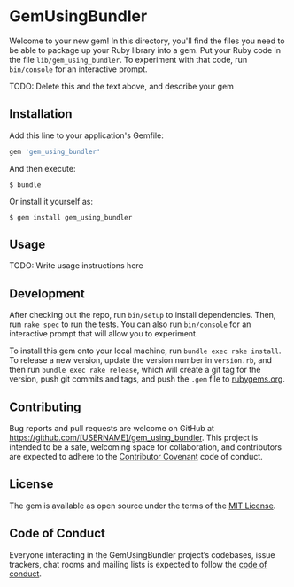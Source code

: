 # GemUsingBundler

Welcome to your new gem! In this directory, you'll find the files you need to be able to package up your Ruby library into a gem. Put your Ruby code in the file `lib/gem_using_bundler`. To experiment with that code, run `bin/console` for an interactive prompt.

TODO: Delete this and the text above, and describe your gem

## Installation

Add this line to your application's Gemfile:

```ruby
gem 'gem_using_bundler'
```

And then execute:

    $ bundle

Or install it yourself as:

    $ gem install gem_using_bundler

## Usage

TODO: Write usage instructions here

## Development

After checking out the repo, run `bin/setup` to install dependencies. Then, run `rake spec` to run the tests. You can also run `bin/console` for an interactive prompt that will allow you to experiment.

To install this gem onto your local machine, run `bundle exec rake install`. To release a new version, update the version number in `version.rb`, and then run `bundle exec rake release`, which will create a git tag for the version, push git commits and tags, and push the `.gem` file to [rubygems.org](https://rubygems.org).

## Contributing

Bug reports and pull requests are welcome on GitHub at https://github.com/[USERNAME]/gem_using_bundler. This project is intended to be a safe, welcoming space for collaboration, and contributors are expected to adhere to the [Contributor Covenant](http://contributor-covenant.org) code of conduct.

## License

The gem is available as open source under the terms of the [MIT License](https://opensource.org/licenses/MIT).

## Code of Conduct

Everyone interacting in the GemUsingBundler project’s codebases, issue trackers, chat rooms and mailing lists is expected to follow the [code of conduct](https://github.com/[USERNAME]/gem_using_bundler/blob/master/CODE_OF_CONDUCT.md).
